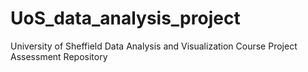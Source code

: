 # UoS_data_analysis_project
University of Sheffield Data Analysis and Visualization Course Project Assessment Repository
